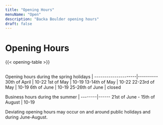 ```yaml
---
title: "Opening Hours"
menuName: "Open"
description: "Backa Boulder opening hours"
draft: false
---
```


# Opening Hours

{{< opening-table >}}

##

Opening hours during the spring holidays    |
---------------------|----------
30th of April | 10-22
1st of May | 10-19
13-14th of May | 10-22
22-23rd of May | 10-19
6th of June | 10-19
25-26th of June | closed

Business hours during the summer    |
--------|------
21st of June - 15th of August | 10-19

<!-- 
You can use this template for temporary opening hours
1. Remove this text and the html comment tags
2. Edit the information below
3. Voila, site will display temp opening hours.
4. Don't forget to change the Swedish content.


##

Opening hours during Easter    |
---------------------|----------
Friday April 2nd     | 10-19
Saturday April 3rd   | 10-19
Sunday April 4th     | 10-19
Monday April 5th     | 10-19

-->

Deviating opening hours may occur on and around public holidays and during June-August.
